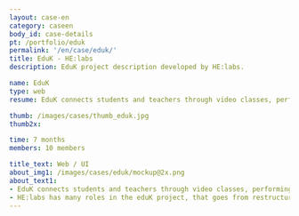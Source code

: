 ```yaml
---
layout: case-en
category: caseen
body_id: case-details
pt: /portfolio/eduk
permalink: '/en/case/eduk/'
title: EduK - HE:labs
description: EduK project description developed by HE:labs.

name: EduK
type: web
resume: EduK connects students and teachers through video classes, performing the most varied courses via Internet.

thumb: /images/cases/thumb_eduk.jpg
thumb2x:

time: 7 months
members: 10 members

title_text: Web / UI
about_img1: /images/cases/eduk/mockup@2x.png
about_text1:
- EduK connects students and teachers through video classes, performing the most varied courses via Internet, disrupting geographic barriers and helping the evolution and professional development of whom do not have time available to go through formal education and prefer to study in an independent way.
- HE:labs has many roles in the eduK project, that goes from restructuring and developing a new experience on the main platform, to construction of landing pages for promotional actions of engagement and acquisition.
---
```

